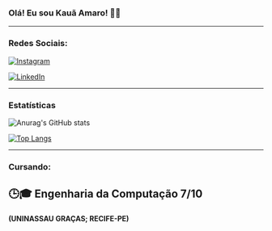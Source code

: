 
### Olá! Eu sou Kauã Amaro! 👩‍💻

<hr>

### Redes Sociais:

[![Instagram](https://img.shields.io/badge/Instagram-E4405F?style=for-the-badge&logo=instagram&logoColor=white)](https://www.instagram.com/kauan.amaro/)

[![LinkedIn](https://img.shields.io/badge/LinkedIn-0077B5?style=for-the-badge&logo=linkedin&logoColor=white)](https://www.linkedin.com/in/kau%C3%A3-amaro-da-silva-655264223/)

<hr>

### Estatísticas 


![Anurag's GitHub stats](https://github-readme-stats.vercel.app/api?username=KauaAmaro&show_icons=true&theme=transparent)

[![Top Langs](https://github-readme-stats.vercel.app/api/top-langs/?username=KauaAmaro&demo=true)](https://github.com/KauaAmaro/github-readme-stats)

<hr>

### Cursando:

## <strong> 🕒🎓 Engenharia da Computação 7/10 </strong>
####   (UNINASSAU GRAÇAS; RECIFE-PE)
